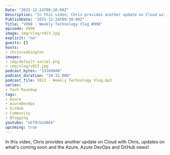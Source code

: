 ```yaml
---
Date: "2031-12-24T09:30:00Z"
Description: "In this video, Chris provides another update on Cloud with Chris, updates on what's coming soon and the Azure, Azure DevOps and GitHub news!"
PublishDate: "2031-12-24T09:30:00Z"
Title: "V998 - Weekly Technology Vlog #998"
episode: V998
image: img/vlog/v023.jpg
explicit: "no"
guests: []
hosts:
- chrisreddington
images:
- img/default-social.png
- img/vlog/v023.jpg
podcast_bytes: "33189888"
podcast_duration: "34:32.000"
podcast_file: V023 - Weekly Technology Vlog.mp3
series:
- Tech Roundup
tags:
- Azure
- AzureDevOps
- GitHub
- Community
- Blogging
youtube: "nkT9cUiO6Ek"
upcoming: true
---
```

In this video, Chris provides another update on Cloud with Chris, updates on what's coming soon and the Azure, Azure DevOps and GitHub news!